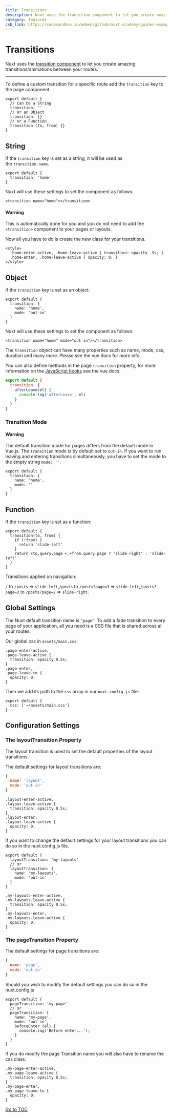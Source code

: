 ```yaml
---
title: Transitions
description: Nuxt uses the transition component to let you create amazing transitions/animations between your routes.
category: features
csb_link: https://codesandbox.io/embed/github/nuxt-academy/guides-examples/tree/master/03_features/05_transitions?fontsize=14&hidenavigation=1&theme=dark
---
```

# Transitions

Nuxt uses the [transition component](http://vuejs.org/v2/guide/transitions.html#Transitioning-Single-Elements-Components) to let you create amazing transitions/animations between your routes.

---

To define a custom transition for a specific route add the `transition` key to the page component.

```js{}[pages/index.vue]
export default {
  // Can be a String
  transition: ''
  // Or an Object
  transition: {}
  // or a Function
  transition (to, from) {}
}
```

## String

If the `transition` key is set as a string, it will be used as the `transition.name`.

```js{}[pages/index.vue]
export default {
  transition: 'home'
}
```

Nuxt will use these settings to set the component as follows:

```html{}[pages/index.vue]
<transition name="home"></transition>
```

#### Warning
This is automatically done for you and you do not need to add the `<transition>` component to your pages or layouts.


Now all you have to do is create the new class for your transitions.

```html{}[pages/index.vue]
<style>
  .home-enter-active, .home-leave-active { transition: opacity .5s; }
  .home-enter, .home-leave-active { opacity: 0; }
</style>
```

## Object

If the `transition` key is set as an object:

```js{}[pages/index.vue]
export default {
  transition: {
    name: 'home',
    mode: 'out-in'
  }
}
```

Nuxt will use these settings to set the component as follows:

```html{}[pages/index.vue]
<transition name="home" mode="out-in"></transition>
```

The `transition` object can have many properties such as name, mode, css, duration and many more. Please see the vue docs for more info.

You can also define methods in the page `transition` property, for more information on the [JavaScript hooks](https://vuejs.org/v2/guide/transitions.html#JavaScript-Hooks) see the vue docs.

```js
export default {
  transition: {
    afterLeave(el) {
      console.log('afterLeave', el)
    }
  }
}
```

### Transition Mode

#### Warning
The default transition mode for pages differs from the default mode in Vue.js. The `transition` mode is by default set to `out-in`. If you want to run leaving and entering transitions simultaneously, you have to set the mode to the empty string `mode: ''`.


```js{}[pages/index.vue]
export default {
  transition: {
    name: 'home',
    mode: ''
  }
}
```

## Function

If the `transition` key is set as a function:

```js{}[pages/index.vue]
export default {
  transition(to, from) {
    if (!from) {
      return 'slide-left'
    }
    return +to.query.page < +from.query.page ? 'slide-right' : 'slide-left'
  }
}
```

Transitions applied on navigation:

`/` to `/posts` => `slide-left`,`/posts` to `/posts?page=3` => `slide-left`,`/posts?page=3` to `/posts?page=2` => `slide-right`.

## Global Settings

The Nuxt default transition name is `"page"`. To add a fade transition to every page of your application, all you need is a CSS file that is shared across all your routes.

Our global css in `assets/main.css`:

```css{}[assets/main.css]
.page-enter-active,
.page-leave-active {
  transition: opacity 0.5s;
}
.page-enter,
.page-leave-to {
  opacity: 0;
}
```

Then we add its path to the `css` array in our `nuxt.config.js` file:

```js{}[nuxt.config.js]
export default {
  css: ['~/assets/main.css']
}
```

## Configuration Settings

### The layoutTransition Property

The layout transition is used to set the default properties of the layout transitions.

The default settings for layout transitions are:

```js
{
  name: 'layout',
  mode: 'out-in'
}
```

```css{}[assets/main.css]
.layout-enter-active,
.layout-leave-active {
  transition: opacity 0.5s;
}
.layout-enter,
.layout-leave-active {
  opacity: 0;
}
```

If you want to change the default settings for your layout transitions you can do so in the nuxt.config.js file.

```js{}[nuxt.config.js]
export default {
  layoutTransition: 'my-layouts'
  // or
  layoutTransition: {
    name: 'my-layouts',
    mode: 'out-in'
  }
}
```

```css{}[assets/main.css]
.my-layouts-enter-active,
.my-layouts-leave-active {
  transition: opacity 0.5s;
}
.my-layouts-enter,
.my-layouts-leave-active {
  opacity: 0;
}
```

### The pageTransition Property

The default settings for page transitions are:

```js
{
  name: 'page',
  mode: 'out-in'
}
```

Should you wish to modify the default settings you can do so in the nuxt.config.js

```js{}[nuxt.config.js]
export default {
  pageTransition: 'my-page'
  // or
  pageTransition: {
    name: 'my-page',
    mode: 'out-in',
    beforeEnter (el) {
      console.log('Before enter...');
    }
  }
}
```

If you do modify the page Transition name you will also have to rename the css class.

```css{}[assets/main.css]
.my-page-enter-active,
.my-page-leave-active {
  transition: opacity 0.5s;
}
.my-page-enter,
.my-page-leave-to {
  opacity: 0;
}
```
<span style='float: footnote;'><a href="../../../../index.html#toc">Go to TOC</a></span>
